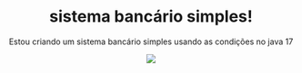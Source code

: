 <div align="center">
    <h1>  sistema bancário simples!</h1>
    <p>Estou criando um sistema bancário simples usando as condições no java 17 </p>
    <img src="https://github.com/user-attachments/assets/dd2509d4-0ec6-4564-9100-c9c0be6d99fc"/>
</div>   
